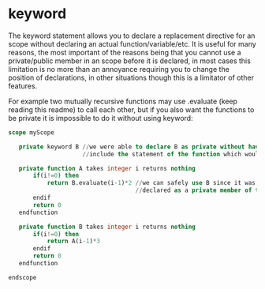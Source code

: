 # keyword

The keyword statement allows you to declare a replacement directive for an scope without declaring an actual
function/variable/etc. It is useful for many reasons, the most important of the reasons being that you cannot use a
private/public member in an scope before it is declared, in most cases this limitation is no more than an annoyance
requiring you to change the position of declarations, in other situations though this is a limitator of other features.

For example two mutually recursive functions may use .evaluate (keep reading this readme) to call each other, but if you
also want the functions to be private it is impossible to do it without using keyword:

```sql
scope myScope

   private keyword B //we were able to declare B as private without having to actually
                     //include the statement of the function which would cause conflicts.

   private function A takes integer i returns nothing
       if(i!=0) then
           return B.evaluate(i-1)*2 //we can safely use B since it was already
                                    //declared as a private member of the scope
       endif
       return 0
   endfunction

   private function B takes integer i returns nothing
       if(i!=0) then
           return A(i-1)*3
       endif
       return 0
   endfunction

endscope
```